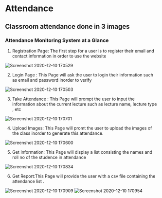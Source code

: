 # Attendance
## Classroom attendance done in 3 images

### Attendance Monitoring System at a Glance 

1. Registration Page:  The first step for a user is to register their email and contact information in order to use the website 

![Screenshot 2020-12-10 170529](https://user-images.githubusercontent.com/43346165/101775532-9ed45680-3b15-11eb-9d82-16faf8f0b993.jpg)

2. Login Page : This Page will ask the user to login their information such as email and password inorder to verify 


![Screenshot 2020-12-10 170503](https://user-images.githubusercontent.com/43346165/101775530-9e3bc000-3b15-11eb-80cf-2dfd8a65152b.jpg)

3. Take Attendance : This Page will prompt the user to input the information about the current lecture such as lecture name, lecture type , etc 

![Screenshot 2020-12-10 170701](https://user-images.githubusercontent.com/43346165/101775536-a0058380-3b15-11eb-88d7-9277280e1f26.jpg)

4. Upload Images: This Page will promt the user to upload the images of the class inorder to generate this attendance. 

![Screenshot 2020-12-10 170600](https://user-images.githubusercontent.com/43346165/101775534-9f6ced00-3b15-11eb-9d3a-d93cebfb832b.jpg)




5. Get Information: This Page will display a list consisting the names and roll no of the studence in attendance 

![Screenshot 2020-12-10 170834](https://user-images.githubusercontent.com/43346165/101775537-a0058380-3b15-11eb-99c8-8a81263712cb.jpg)

6. Get Report:This Page will provide the user with a csv file containing the attendance list . 
 
 ![Screenshot 2020-12-10 170909](https://user-images.githubusercontent.com/43346165/101775523-9b40cf80-3b15-11eb-8350-4353daef087e.jpg)
 ![Screenshot 2020-12-10 170954](https://user-images.githubusercontent.com/43346165/101775529-9da32980-3b15-11eb-92f8-2704300e3b99.jpg)









